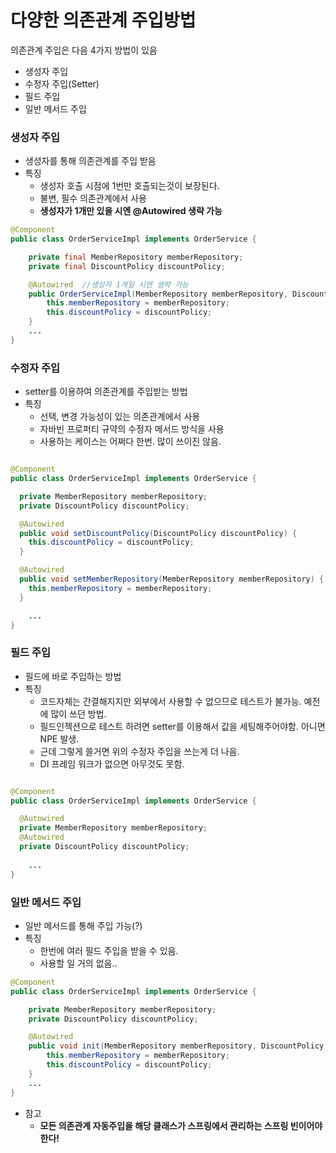 # 다양한 의존관계 주입방법

의존관계 주입은 다음 4가지 방법이 있음
* 생성자 주입
* 수정자 주입(Setter)
* 필드 주입
* 일반 메서드 주입

### 생성자 주입
* 생성자를 통해 의존관계를 주입 받음
* 특징
  * 생성자 호출 시점에 1번만 호출되는것이 보장된다.
  * 불변, 필수 의존관계에서 사용
  * **생성자가 1개만 있을 시엔 @Autowired 생략 가능**
```java
@Component
public class OrderServiceImpl implements OrderService {

    private final MemberRepository memberRepository;
    private final DiscountPolicy discountPolicy;

    @Autowired  //생성자 1개일 시엔 생략 가능
    public OrderServiceImpl(MemberRepository memberRepository, DiscountPolicy discountPolicy) {
        this.memberRepository = memberRepository;
        this.discountPolicy = discountPolicy;
    }
    ...
}
```

### 수정자 주입
* setter를 이용하여 의존관계를 주입받는 방법
* 특징
  * 선택, 변경 가능성이 있는 의존관계에서 사용
  * 자바빈 프로퍼티 규약의 수정자 메서드 방식을 사용
  * 사용하는 케이스는 어쩌다 한번. 많이 쓰이진 않음.

```java

@Component
public class OrderServiceImpl implements OrderService {

  private MemberRepository memberRepository;
  private DiscountPolicy discountPolicy;

  @Autowired
  public void setDiscountPolicy(DiscountPolicy discountPolicy) {
    this.discountPolicy = discountPolicy;
  }

  @Autowired
  public void setMemberRepository(MemberRepository memberRepository) {
    this.memberRepository = memberRepository;
  }

    ...
}
```

### 필드 주입
* 필드에 바로 주입하는 방법
* 특징
  * 코드자체는 간결해지지만 외부에서 사용할 수 없으므로 테스트가 불가능. 예전에 많이 쓰던 방법.
  * 필드인젝션으로 테스트 하려면 setter를 이용해서 값을 세팅해주어야함. 아니면 NPE 발생.
  * 근데 그렇게 쓸거면 위의 수정자 주입을 쓰는게 더 나음.
  * DI 프레임 워크가 없으면 아무것도 못함.
```java

@Component
public class OrderServiceImpl implements OrderService {

  @Autowired
  private MemberRepository memberRepository;
  @Autowired
  private DiscountPolicy discountPolicy;
  
    ...
}
```

### 일반 메서드 주입
* 일반 메서드를 통해 주입 가능(?)
* 특징
  * 한번에 여러 필드 주입을 받을 수 있음.
  * 사용할 일 거의 없음..

```java
@Component
public class OrderServiceImpl implements OrderService {

    private MemberRepository memberRepository;
    private DiscountPolicy discountPolicy;

    @Autowired
    public void init(MemberRepository memberRepository, DiscountPolicy discountPolicy) {
        this.memberRepository = memberRepository;
        this.discountPolicy = discountPolicy;
    }
    ...
}
```

* 참고
  * **모든 의존관계 자동주입을 해당 클래스가 스프링에서 관리하는 스프링 빈이어야 한다!**